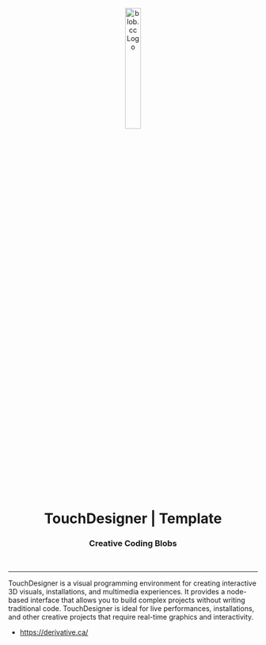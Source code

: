 <p align="center">
    <img src="https://github.com/scape-agency/blob.cc/blob/54daa7b589f4294c7858b362013eb57ea525ab4e/res/logo/logo-07-topaz%400.3x.png" width="25%" height="25%" alt="blob.cc Logo">
</p>
<h1 align='center' style='border-bottom: none;'>TouchDesigner | Template</h1>
<h3 align='center'>Creative Coding Blobs</h3>
<br/>

---

TouchDesigner is a visual programming environment for creating interactive 3D visuals, installations, and multimedia experiences. It provides a node-based interface that allows you to build complex projects without writing traditional code. TouchDesigner is ideal for live performances, installations, and other creative projects that require real-time graphics and interactivity.

- https://derivative.ca/
